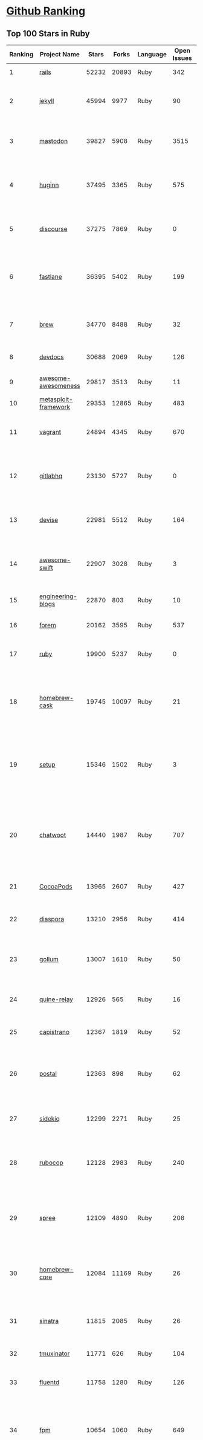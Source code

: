[Github Ranking](../README.md)
==========

## Top 100 Stars in Ruby

| Ranking | Project Name | Stars | Forks | Language | Open Issues | Description | Last Commit |
| ------- | ------------ | ----- | ----- | -------- | ----------- | ----------- | ----------- |
| 1 | [rails](https://github.com/rails/rails) | 52232 | 20893 | Ruby | 342 | Ruby on Rails | 2023-02-02T01:46:43Z |
| 2 | [jekyll](https://github.com/jekyll/jekyll) | 45994 | 9977 | Ruby | 90 | :globe_with_meridians: Jekyll is a blog-aware static site generator in Ruby | 2023-02-02T00:36:28Z |
| 3 | [mastodon](https://github.com/mastodon/mastodon) | 39827 | 5908 | Ruby | 3515 | Your self-hosted, globally interconnected microblogging community | 2023-02-02T01:14:20Z |
| 4 | [huginn](https://github.com/huginn/huginn) | 37495 | 3365 | Ruby | 575 | Create agents that monitor and act on your behalf.  Your agents are standing by! | 2023-01-30T21:11:54Z |
| 5 | [discourse](https://github.com/discourse/discourse) | 37275 | 7869 | Ruby | 0 | A platform for community discussion. Free, open, simple. | 2023-02-02T02:55:53Z |
| 6 | [fastlane](https://github.com/fastlane/fastlane) | 36395 | 5402 | Ruby | 199 | 🚀 The easiest way to automate building and releasing your iOS and Android apps | 2023-01-31T22:43:02Z |
| 7 | [brew](https://github.com/Homebrew/brew) | 34770 | 8488 | Ruby | 32 | 🍺 The missing package manager for macOS (or Linux) | 2023-02-02T00:59:46Z |
| 8 | [devdocs](https://github.com/freeCodeCamp/devdocs) | 30688 | 2069 | Ruby | 126 | API Documentation Browser | 2023-02-01T20:47:58Z |
| 9 | [awesome-awesomeness](https://github.com/bayandin/awesome-awesomeness) | 29817 | 3513 | Ruby | 11 | A curated list of awesome awesomeness | 2022-12-15T03:08:32Z |
| 10 | [metasploit-framework](https://github.com/rapid7/metasploit-framework) | 29353 | 12865 | Ruby | 483 | Metasploit Framework | 2023-02-02T01:55:35Z |
| 11 | [vagrant](https://github.com/hashicorp/vagrant) | 24894 | 4345 | Ruby | 670 | Vagrant is a tool for building and distributing development environments. | 2023-01-26T18:30:53Z |
| 12 | [gitlabhq](https://github.com/gitlabhq/gitlabhq) | 23130 | 5727 | Ruby | 0 | GitLab CE Mirror \| Please open new issues in our issue tracker on GitLab.com | 2023-02-02T00:13:16Z |
| 13 | [devise](https://github.com/heartcombo/devise) | 22981 | 5512 | Ruby | 164 | Flexible authentication solution for Rails with Warden. | 2023-02-01T14:29:38Z |
| 14 | [awesome-swift](https://github.com/matteocrippa/awesome-swift) | 22907 | 3028 | Ruby | 3 | A collaborative list of awesome Swift libraries and resources. Feel free to contribute! | 2023-01-19T13:29:29Z |
| 15 | [engineering-blogs](https://github.com/kilimchoi/engineering-blogs) | 22870 | 803 | Ruby | 10 | A curated list of engineering blogs | 2023-01-26T13:00:14Z |
| 16 | [forem](https://github.com/forem/forem) | 20162 | 3595 | Ruby | 537 | For empowering community 🌱 | 2023-02-02T02:04:52Z |
| 17 | [ruby](https://github.com/ruby/ruby) | 19900 | 5237 | Ruby | 0 | The Ruby Programming Language [mirror] | 2023-02-02T02:22:37Z |
| 18 | [homebrew-cask](https://github.com/Homebrew/homebrew-cask) | 19745 | 10097 | Ruby | 21 | 🍻 A CLI workflow for the administration of macOS applications distributed as binaries | 2023-02-02T01:08:23Z |
| 19 | [setup](https://github.com/lewagon/setup) | 15346 | 1502 | Ruby | 3 | Setup instructions for Le Wagon's students on their first day of Web Development Bootcamp | 2023-01-23T10:01:17Z |
| 20 | [chatwoot](https://github.com/chatwoot/chatwoot) | 14440 | 1987 | Ruby | 707 | Open-source customer engagement suite, an alternative to Intercom, Zendesk, Salesforce Service Cloud etc. 🔥💬 | 2023-02-01T19:24:05Z |
| 21 | [CocoaPods](https://github.com/CocoaPods/CocoaPods) | 13965 | 2607 | Ruby | 427 | The Cocoa Dependency Manager. | 2023-01-23T10:36:35Z |
| 22 | [diaspora](https://github.com/diaspora/diaspora) | 13210 | 2956 | Ruby | 414 | A privacy-aware, distributed, open source social network. | 2022-12-05T02:06:14Z |
| 23 | [gollum](https://github.com/gollum/gollum) | 13007 | 1610 | Ruby | 50 | A simple, Git-powered wiki with a sweet API and local frontend. | 2023-01-24T14:57:23Z |
| 24 | [quine-relay](https://github.com/mame/quine-relay) | 12926 | 565 | Ruby | 16 | An uroboros program with 100+ programming languages | 2022-10-31T08:24:26Z |
| 25 | [capistrano](https://github.com/capistrano/capistrano) | 12367 | 1819 | Ruby | 52 | Remote multi-server automation tool | 2023-01-25T17:24:59Z |
| 26 | [postal](https://github.com/postalserver/postal) | 12363 | 898 | Ruby | 62 | ✉️ A fully featured open source mail delivery platform for incoming & outgoing e-mail | 2023-01-23T15:31:53Z |
| 27 | [sidekiq](https://github.com/mperham/sidekiq) | 12299 | 2271 | Ruby | 25 | Simple, efficient background processing for Ruby | 2023-01-30T23:13:36Z |
| 28 | [rubocop](https://github.com/rubocop/rubocop) | 12128 | 2983 | Ruby | 240 | A Ruby static code analyzer and formatter, based on the community Ruby style guide. | 2023-02-01T17:05:54Z |
| 29 | [spree](https://github.com/spree/spree) | 12109 | 4890 | Ruby | 208 | Open Source multi-language/multi-currency/multi-store eCommerce platform | 2023-02-01T08:55:23Z |
| 30 | [homebrew-core](https://github.com/Homebrew/homebrew-core) | 12084 | 11169 | Ruby | 26 | 🍻 Default formulae for the missing package manager for macOS (or Linux) | 2023-02-02T02:57:32Z |
| 31 | [sinatra](https://github.com/sinatra/sinatra) | 11815 | 2085 | Ruby | 26 | Classy web-development dressed in a DSL (official / canonical repo) | 2023-01-28T09:52:03Z |
| 32 | [tmuxinator](https://github.com/tmuxinator/tmuxinator) | 11771 | 626 | Ruby | 104 | Manage complex tmux sessions easily | 2022-12-15T20:50:29Z |
| 33 | [fluentd](https://github.com/fluent/fluentd) | 11758 | 1280 | Ruby | 126 | Fluentd: Unified Logging Layer (project under CNCF) | 2023-01-31T14:11:41Z |
| 34 | [fpm](https://github.com/jordansissel/fpm) | 10654 | 1060 | Ruby | 649 | Effing package management! Build packages for multiple platforms (deb, rpm, etc) with great ease and sanity. | 2023-02-01T03:50:13Z |
| 35 | [linguist](https://github.com/github/linguist) | 10651 | 3927 | Ruby | 91 | Language Savant. If your repository's language is being reported incorrectly, send us a pull request! | 2023-02-01T10:46:08Z |
| 36 | [faker](https://github.com/faker-ruby/faker) | 10594 | 3047 | Ruby | 5 | A library for generating fake data such as names, addresses, and phone numbers. | 2023-02-01T14:12:14Z |
| 37 | [Learning-SICP](https://github.com/DeathKing/Learning-SICP) | 10197 | 1497 | Ruby | 1 | MIT视频公开课《计算机程序的构造和解释》中文化项目及课程学习资料搜集。 | 2022-02-27T13:57:02Z |
| 38 | [liquid](https://github.com/Shopify/liquid) | 10027 | 1307 | Ruby | 233 | Liquid markup language. Safe, customer facing template language for flexible web apps.  | 2023-02-02T01:15:42Z |
| 39 | [capybara](https://github.com/teamcapybara/capybara) | 9758 | 1429 | Ruby | 6 | Acceptance test framework for web applications | 2023-01-18T06:33:28Z |
| 40 | [grape](https://github.com/ruby-grape/grape) | 9672 | 1222 | Ruby | 207 | An opinionated framework for creating REST-like APIs in Ruby. | 2023-01-11T02:39:29Z |
| 41 | [octopress](https://github.com/imathis/octopress) | 9354 | 2704 | Ruby | 176 | Octopress is an obsessively designed framework for Jekyll blogging. It’s easy to configure and easy to deploy. Sweet huh? | 2022-05-29T06:22:05Z |
| 42 | [activeadmin](https://github.com/activeadmin/activeadmin) | 9301 | 3310 | Ruby | 331 | The administration framework for Ruby on Rails applications. | 2023-02-02T01:00:45Z |
| 43 | [resque](https://github.com/resque/resque) | 9256 | 1671 | Ruby | 56 | Resque is a Redis-backed Ruby library for creating background jobs, placing them on multiple queues, and processing them later. | 2023-01-27T17:53:44Z |
| 44 | [guides](https://github.com/thoughtbot/guides) | 9238 | 1378 | Ruby | 0 | A guide for programming in style. | 2023-02-01T11:21:07Z |
| 45 | [bourbon](https://github.com/thoughtbot/bourbon) | 9102 | 900 | Ruby | 4 | A Lightweight Sass Tool Set | 2023-01-23T20:55:05Z |
| 46 | [paperclip](https://github.com/thoughtbot/paperclip) | 9065 | 2425 | Ruby | 37 | Easy file attachment management for ActiveRecord | 2022-10-11T23:33:19Z |
| 47 | [carrierwave](https://github.com/carrierwaveuploader/carrierwave) | 8753 | 1645 | Ruby | 67 | Classier solution for file uploads for Rails, Sinatra and other Ruby web frameworks | 2023-01-23T15:17:13Z |
| 48 | [whenever](https://github.com/javan/whenever) | 8672 | 729 | Ruby | 66 | Cron jobs in Ruby | 2023-01-26T21:05:42Z |
| 49 | [remote-working](https://github.com/greatghoul/remote-working) | 8560 | 774 | Ruby | 0 | 收集整理远程工作相关的资料 | 2023-01-30T14:43:29Z |
| 50 | [kaminari](https://github.com/kaminari/kaminari) | 8333 | 1077 | Ruby | 41 | ⚡ A Scope & Engine based, clean, powerful, customizable and sophisticated paginator for Ruby webapps | 2023-01-21T14:45:09Z |
| 51 | [simple_form](https://github.com/heartcombo/simple_form) | 8065 | 1315 | Ruby | 26 | Forms made easy for Rails! It's tied to a simple DSL, with no opinion on markup. | 2023-01-30T16:45:28Z |
| 52 | [pundit](https://github.com/varvet/pundit) | 7851 | 605 | Ruby | 15 | Minimal authorization through OO design and pure Ruby classes | 2023-02-01T09:56:56Z |
| 53 | [rails_admin](https://github.com/railsadminteam/rails_admin) | 7719 | 2246 | Ruby | 173 | RailsAdmin is a Rails engine that provides an easy-to-use interface for managing your data | 2023-01-12T08:31:19Z |
| 54 | [factory_bot](https://github.com/thoughtbot/factory_bot) | 7692 | 2621 | Ruby | 30 | A library for setting up Ruby objects as test data. | 2023-01-03T02:18:22Z |
| 55 | [omniauth](https://github.com/omniauth/omniauth) | 7643 | 994 | Ruby | 85 | OmniAuth is a flexible authentication system utilizing Rack middleware. | 2023-01-20T18:17:03Z |
| 56 | [how-to-contribute-to-open-source](https://github.com/freeCodeCamp/how-to-contribute-to-open-source) | 7331 | 1586 | Ruby | 24 | A guide to contributing to open source | 2023-02-01T02:40:00Z |
| 57 | [puma](https://github.com/puma/puma) | 7308 | 1380 | Ruby | 50 | A Ruby/Rack web server built for parallelism | 2023-02-02T01:37:29Z |
| 58 | [wpscan](https://github.com/wpscanteam/wpscan) | 7268 | 1177 | Ruby | 43 | WPScan WordPress security scanner. Written for security professionals and blog maintainers to test the security of their WordPress websites. | 2023-01-31T10:01:55Z |
| 59 | [jazzy](https://github.com/realm/jazzy) | 7220 | 405 | Ruby | 81 | Soulful docs for Swift & Objective-C | 2023-01-30T10:59:15Z |
| 60 | [chef](https://github.com/chef/chef) | 7124 | 2570 | Ruby | 384 | Chef Infra, a powerful automation platform that transforms infrastructure into code automating how infrastructure is configured, deployed and managed across any environment, at any scale | 2023-02-01T21:36:57Z |

